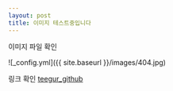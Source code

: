 ```yaml
---
layout: post
title: 이미지 테스트중입니다
---
```


이미지 파일 확인

![_config.yml]({{ site.baseurl }}/images/404.jpg)

링크 확인 [teegur_github](https://github.com/teegur)
